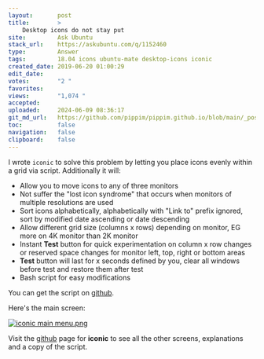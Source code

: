 ```yaml
---
layout:       post
title:        >
    Desktop icons do not stay put
site:         Ask Ubuntu
stack_url:    https://askubuntu.com/q/1152460
type:         Answer
tags:         18.04 icons ubuntu-mate desktop-icons iconic
created_date: 2019-06-20 01:00:29
edit_date:    
votes:        "2 "
favorites:    
views:        "1,074 "
accepted:     
uploaded:     2024-06-09 08:36:17
git_md_url:   https://github.com/pippim/pippim.github.io/blob/main/_posts/2019/2019-06-20-Desktop-icons-do-not-stay-put.md
toc:          false
navigation:   false
clipboard:    false
---
```


I wrote `iconic` to solve this problem by letting you place icons evenly within a grid via script. Additionally it will:

- Allow you to move icons to any of three monitors
- Not suffer the "lost icon syndrome" that occurs when monitors of multiple resolutions are used
- Sort icons alphabetically, alphabetically with "Link to" prefix ignored, sort by modified date ascending or date descending
- Allow different grid size (columns x rows) depending on monitor, EG more on 4K monitor than 2K monitor
- Instant **Test** button for quick experimentation on column x row changes or reserved space changes for monitor left, top, right or bottom areas
- **Test** button will last for x seconds defined by you, clear all windows before test and restore them after test
- Bash script for easy modifications

You can get the script on [github][1].

Here's the main screen:

[![iconic main menu.png][2]][2]

Visit the [github][1] page for **iconic** to see all the other screens, explanations and a copy of the script.


  [1]: https://github.com/WinEunuuchs2Unix/iconic
  [2]: https://i.sstatic.net/Q45Pz.png

